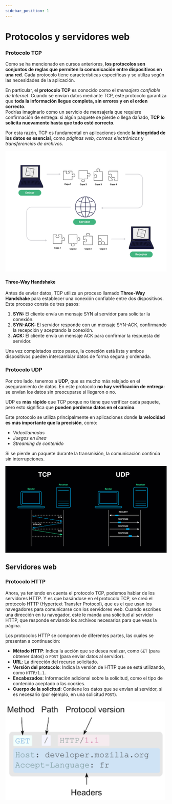 ```yaml
---
sidebar_position: 1
---
```


# Protocolos y servidores web

### Protocolo TCP

Como se ha mencionado en cursos anteriores, **los protocolos son conjuntos de reglas que permiten la comunicación entre dispositivos en una red**. Cada protocolo tiene características específicas y se utiliza según las necesidades de la aplicación.

En particular, el **protocolo TCP** es conocido como el *mensajero confiable de Internet*. Cuando se envían datos mediante TCP, este protocolo garantiza que **toda la información llegue completa, sin errores y en el orden correcto**.  
Podrías imaginarlo como un servicio de mensajería que requiere confirmación de entrega: si algún paquete se pierde o llega dañado, **TCP lo solicita nuevamente hasta que todo esté correcto**.

Por esta razón, TCP es fundamental en aplicaciones donde **la integridad de los datos es esencial**, como *páginas web*, *correos electrónicos* y *transferencias de archivos*.

<img src="/img/TCP.webp" alt="Protocolo TCP" width="800" />

#### Three-Way Handshake

Antes de enviar datos, TCP utiliza un proceso llamado **Three-Way Handshake** para establecer una conexión confiable entre dos dispositivos. Este proceso consta de tres pasos:

1. **SYN:** El cliente envía un mensaje SYN al servidor para solicitar la conexión.
2. **SYN-ACK:** El servidor responde con un mensaje SYN-ACK, confirmando la recepción y aceptando la conexión.
3. **ACK:** El cliente envía un mensaje ACK para confirmar la respuesta del servidor.

Una vez completados estos pasos, la conexión está lista y ambos dispositivos pueden intercambiar datos de forma segura y ordenada.

### Protocolo UDP

Por otro lado, tenemos a **UDP**, que es mucho más relajado en el aseguramiento de datos. En este protocolo **no hay verificación de entrega**: se envían los datos sin preocuparse si llegaron o no. 

UDP es **más rápido** que TCP porque no tiene que verificar cada paquete, pero esto significa que **pueden perderse datos en el camino**. 

Este protocolo se utiliza principalmente en aplicaciones donde **la velocidad es más importante que la precisión**, como:
- *Videollamadas*
- *Juegos en línea* 
- *Streaming de contenido*

Si se pierde un paquete durante la transmisión, la comunicación continúa sin interrupciones.

<img src="/img/TCP_UDP.jpg" alt="Protocolo UDP" width="800" />

## Servidores web

### Protocolo HTTP

Ahora, ya teniendo en cuenta el protocolo TCP, podemos hablar de los servidores HTTP. Y es que basándose en el protocolo TCP, se creó el protocolo HTTP (Hypertext Transfer Protocol), que es el que usan los navegadores para comunicarse con los servidores web. Cuando escribes una dirección en tu navegador, este le manda una solicitud al servidor HTTP, que responde enviando los archivos necesarios para que veas la página.

Los protocolos HTTP se componen de diferentes partes, las cuales se presentan a continuación:
- **Método HTTP**: Indica la acción que se desea realizar, como `GET` (para obtener datos) o `POST` (para enviar datos al servidor).
- **URL**: La dirección del recurso solicitado.
- **Versión del protocolo**: Indica la versión de HTTP que se está utilizando, como `HTTP/1.1`.
- **Encabezados**: Información adicional sobre la solicitud, como el tipo de contenido aceptado o las cookies.
- **Cuerpo de la solicitud**: Contiene los datos que se envían al servidor, si es necesario (por ejemplo, en una solicitud `POST`).

<img src="/img/HTTP_protocol.png" alt="Protocolo HTTP" width="500" />